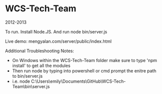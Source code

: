 WCS-Tech-Team
=============

2012-2013

To run. Install Node.JS.
And run node bin/server.js 

Live demo: mengyalan.com/server/public/index.html

Additional Troubleshooting Notes:
* On Windows within the WCS-Tech-Team folder make sure to type 'npm install' to get all the modules 
* Then run node  by typing into powershell or cmd prompt the enitre path to bin/server.js 
* i.e. node C:\Users\emily\Documents\GitHub\WCS-Tech-Team\bin\server.js 


